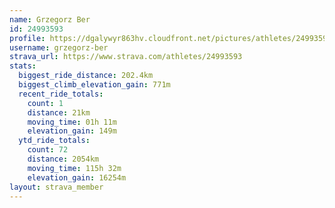 ```yaml
---
name: Grzegorz Ber
id: 24993593
profile: https://dgalywyr863hv.cloudfront.net/pictures/athletes/24993593/7453165/11/large.jpg
username: grzegorz-ber
strava_url: https://www.strava.com/athletes/24993593
stats:
  biggest_ride_distance: 202.4km
  biggest_climb_elevation_gain: 771m
  recent_ride_totals:
    count: 1
    distance: 21km
    moving_time: 01h 11m
    elevation_gain: 149m
  ytd_ride_totals:
    count: 72
    distance: 2054km
    moving_time: 115h 32m
    elevation_gain: 16254m
layout: strava_member
--- 
```

